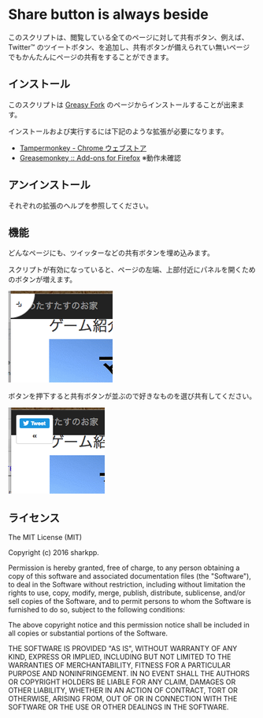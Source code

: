 # Share button is always beside

このスクリプトは、閲覧している全てのページに対して共有ボタン、例えば、Twitter™ のツイートボタン、を追加し、共有ボタンが備えられてい無いページでもかんたんにページの共有をすることができます。

## インストール

このスクリプトは [Greasy Fork](https://greasyfork.org/ja/scripts/99999-share-button-is-always-beside) のページからインストールすることが出来ます。

インストールおよび実行するには下記のような拡張が必要になります。

* [Tampermonkey - Chrome ウェブストア](https://chrome.google.com/webstore/detail/tampermonkey/dhdgffkkebhmkfjojejmpbldmpobfkfo?hl=ja)
* [Greasemonkey :: Add-ons for Firefox](https://addons.mozilla.org/ja/firefox/addon/greasemonkey/) ※動作未確認

## アンインストール

それぞれの拡張のヘルプを参照してください。

## 機能

どんなページにも、ツイッターなどの共有ボタンを埋め込みます。

スクリプトが有効になっていると、ページの左端、上部付近にパネルを開くためのボタンが増えます。

![ボタン](https://raw.githubusercontent.com/sharkpp-userscripts/share-button-is-always-beside/master/img/panel-close.png)

ボタンを押下すると共有ボタンが並ぶので好きなものを選び共有してください。

![共有](https://raw.githubusercontent.com/sharkpp-userscripts/share-button-is-always-beside/master/img/panel-open.png)

## ライセンス

The MIT License (MIT)

Copyright (c) 2016 sharkpp.

Permission is hereby granted, free of charge, to any person obtaining a copy
of this software and associated documentation files (the "Software"), to deal
in the Software without restriction, including without limitation the rights
to use, copy, modify, merge, publish, distribute, sublicense, and/or sell
copies of the Software, and to permit persons to whom the Software is
furnished to do so, subject to the following conditions:

The above copyright notice and this permission notice shall be included in
all copies or substantial portions of the Software.

THE SOFTWARE IS PROVIDED "AS IS", WITHOUT WARRANTY OF ANY KIND, EXPRESS OR
IMPLIED, INCLUDING BUT NOT LIMITED TO THE WARRANTIES OF MERCHANTABILITY,
FITNESS FOR A PARTICULAR PURPOSE AND NONINFRINGEMENT. IN NO EVENT SHALL THE
AUTHORS OR COPYRIGHT HOLDERS BE LIABLE FOR ANY CLAIM, DAMAGES OR OTHER
LIABILITY, WHETHER IN AN ACTION OF CONTRACT, TORT OR OTHERWISE, ARISING FROM,
OUT OF OR IN CONNECTION WITH THE SOFTWARE OR THE USE OR OTHER DEALINGS IN
THE SOFTWARE.
